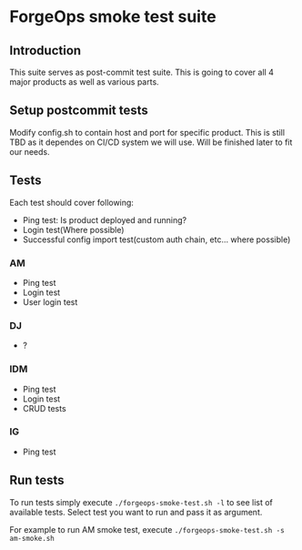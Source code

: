 # ForgeOps smoke test suite
## Introduction
This suite serves as post-commit test suite.
This is going to cover all 4 major products as well as various parts.

## Setup postcommit tests
Modify config.sh to contain host and port for specific product.
This is still TBD as it dependes on CI/CD system we will use.
Will be finished later to fit our needs.

## Tests
Each test should cover following:
 - Ping test: Is product deployed and running?
 - Login test(Where possible)
 - Successful config import test(custom auth chain, etc... where possible)

### AM
- Ping test
- Login test
- User login test

### DJ
- ?

### IDM
- Ping test
- Login test
- CRUD tests

### IG
- Ping test

## Run tests
To run tests simply execute `./forgeops-smoke-test.sh -l` to see list
of available tests. Select test you want to run and pass it as argument.

For example to run AM smoke test, execute `./forgeops-smoke-test.sh -s am-smoke.sh`
